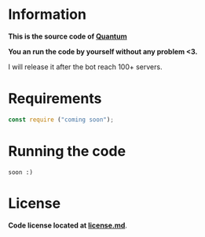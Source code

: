 # Information

**This is the source code of [Quantum](https://dsc.gg/quantumbots)**

**You an run the code by yourself without any problem <3.**

I will release it after the bot reach 100+ servers.

# Requirements

```js
const require ("coming soon");

```

# Running the code

`soon :)
`

# License

**Code license located at [license.md](LICENSE.md)**.
